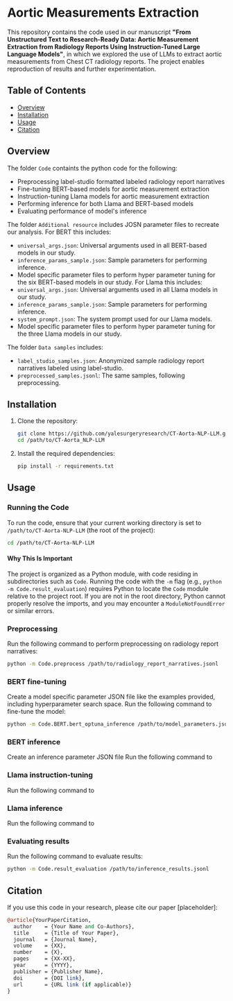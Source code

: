 # Aortic Measurements Extraction

This repository contains the code used in our manuscript **"From Unstructured Text to Research-Ready Data: Aortic Measurement Extraction from Radiology Reports Using Instruction-Tuned Large Language Models"**, in which we explored the use of LLMs to extract aortic measurements from Chest CT radiology reports. The project enables reproduction of results and further experimentation.


## Table of Contents

- [Overview](#overview)
- [Installation](#installation)
- [Usage](#usage)
- [Citation](#citation)

## Overview

The folder `Code` containts the python code for the following:
- Preprocessing label-studio formatted labeled radiology report narratives
- Fine-tuning BERT-based models for aortic measurement extraction
- Instruction-tuning Llama models for aortic measurement extraction
- Performing inference for both Llama and BERT-based models
- Evaluating performance of model's inference 

The folder `Additional resource` includes JOSN parameter files to recreate our analysis.
For BERT this includes:
- `universal_args.json`: Universal arguments used in all BERT-based models in our study.
- `inference_params_sample.json`: Sample parameters for performing inference.
- Model specific parameter files to perform hyper parameter tuning for the six BERT-based models in our study.
For Llama this includes:
- `universal_args.json`: Universal arguments used in all Llama models in our study.
- `inference_params_sample.json`: Sample parameters for performing inference.
- `system_prompt.json`: The system prompt used for our Llama models.
- Model specific parameter files to perform hyper parameter tuning for the three Llama models in our study.

The folder `Data samples` includes:
- `label_studio_samples.json`: Anonymized sample radiology report narratives labeled using label-studio.
- `preprocessed_samples.jsonl`: The same samples, following preprocessing.

## Installation

1. Clone the repository:
   ```bash
   git clone https://github.com/yalesurgeryresearch/CT-Aorta-NLP-LLM.git
   cd /path/to/CT-Aorta_NLP-LLM
   ```

2. Install the required dependencies:
   ```bash
   pip install -r requirements.txt
   ```

## Usage

### Running the Code
To run the code, ensure that your current working directory is set to `/path/to/CT-Aorta-NLP-LLM` (the root of the project):
```bash
cd /path/to/CT-Aorta-NLP-LLM
```

#### Why This Is Important
The project is organized as a Python module, with code residing in subdirectories such as `Code`. Running the code with the `-m` flag (e.g., `python -m Code.result_evaluation`) requires Python to locate the `Code` module relative to the project root. If you are not in the root directory, Python cannot properly resolve the imports, and you may encounter a `ModuleNotFoundError` or similar errors.

### Preprocessing
Run the following command to perform preprocessing on radiology report narratives:
```bash
python -m Code.preprocess /path/to/radiology_report_narratives.jsonl
```

### BERT fine-tuning
Create a model specific parameter JSON file like the examples provided, including hyperparameter search space.
Run the following command to fine-tune the model:
```bash
python -m Code.BERT.bert_optuna_inference /path/to/model_parameters.json
```

### BERT inference
Create an inference parameter JSON file 
Run the following command to 

### Llama instruction-tuning
Run the following command to 

### Llama inference
Run the following command to 

### Evaluating results
Run the following command to evaluate results:
```bash
python -m Code.result_evaluation /path/to/inference_results.jsonl
```

## Citation

If you use this code in your research, please cite our paper \[placeholder\]:

```perl
@article{YourPaperCitation,
  author    = {Your Name and Co-Authors},
  title     = {Title of Your Paper},
  journal   = {Journal Name},
  volume    = {XX},
  number    = {X},
  pages     = {XX-XX},
  year      = {YYYY},
  publisher = {Publisher Name},
  doi       = {DOI link},
  url       = {URL link (if applicable)}
}
```